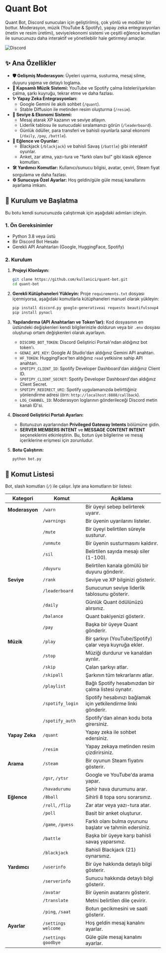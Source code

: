 # Quant Bot

Quant Bot, Discord sunucuları için geliştirilmiş, çok yönlü ve modüler bir bottur. Moderasyon, müzik (YouTube & Spotify), yapay zeka entegrasyonları (metin ve resim üretimi), seviye/ekonomi sistemi ve çeşitli eğlence komutları ile sunucunuzu daha interaktif ve yönetilebilir hale getirmeyi amaçlar.

![Discord](https://img.shields.io/discord/123456789012345678?label=Discord&logo=discord&style=for-the-badge)

## ✨ Ana Özellikler

- **🛡️ Gelişmiş Moderasyon:** Üyeleri uyarma, susturma, mesaj silme, duyuru yapma ve detaylı loglama.
- **🎵 Kapsamlı Müzik Sistemi:** YouTube ve Spotify çalma listeleri/şarkıları çalma, şarkı kuyruğu, tekrar etme ve daha fazlası.
- **✨ Yapay Zeka Entegrasyonları:**
  - Google Gemini ile akıllı sohbet (`/quant`).
  - Stable Diffusion ile metinden resim oluşturma (`/resim`).
- **🌟 Seviye & Ekonomi Sistemi:**
  - Mesaj atarak XP kazanın ve seviye atlayın.
  - Liderlik tablosu ile sunucudaki sıralamanızı görün (`/leaderboard`).
  - Günlük ödüller, para transferi ve bahisli oyunlarla sanal ekonomi (`/daily`, `/pay`, `/battle`).
- **🎉 Eğlence ve Oyunlar:**
  - Blackjack (`/blackjack`) ve bahisli Savaş (`/battle`) gibi interaktif oyunlar.
  - Anket, zar atma, yazı-tura ve "farklı olanı bul" gibi klasik eğlence komutları.
- **🛠️ Yardımcı Komutlar:** Kullanıcı/sunucu bilgisi, avatar, çeviri, Steam fiyat sorgulama ve daha fazlası.
- **⚙️ Sunucuya Özel Ayarlar:** Hoş geldin/güle güle mesaj kanallarını ayarlama imkanı.

## 🚀 Kurulum ve Başlatma

Bu botu kendi sunucunuzda çalıştırmak için aşağıdaki adımları izleyin.

### 1. Ön Gereksinimler
- Python 3.8 veya üstü
- Bir Discord Bot Hesabı
- Gerekli API Anahtarları (Google, HuggingFace, Spotify)

### 2. Kurulum
1.  **Projeyi Klonlayın:**
    ```bash
    git clone https://github.com/kullanici/quant-bot.git
    cd quant-bot
    ```

2.  **Gerekli Kütüphaneleri Yükleyin:**
    Proje `requirements.txt` dosyası içermiyorsa, aşağıdaki komutlarla kütüphaneleri manuel olarak yükleyin:
    ```bash
    pip install discord.py google-generativeai requests beautifulsoup4 yt-dlp spotipy pyfiglet googletrans==4.0.0-rc1
    pip install pynacl
    ```

3.  **Yapılandırma (API Anahtarları ve Token'lar):**
    Kod dosyasının en üstündeki değişkenleri kendi bilgilerinizle doldurun veya bir `.env` dosyası oluşturup ortam değişkenleri olarak ayarlayın.
    - `DISCORD_BOT_TOKEN`: Discord Geliştirici Portalı'ndan aldığınız bot token'ı.
    - `GENAI_API_KEY`: Google AI Studio'dan aldığınız Gemini API anahtarı.
    - `HF_TOKEN`: HuggingFace'ten aldığınız `read` yetkisine sahip API anahtarı.
    - `SPOTIPY_CLIENT_ID`: Spotify Developer Dashboard'dan aldığınız Client ID.
    - `SPOTIPY_CLIENT_SECRET`: Spotify Developer Dashboard'dan aldığınız Client Secret.
    - `SPOTIPY_REDIRECT_URI`: Spotify uygulamanızda belirttiğiniz yönlendirme adresi (örn: `http://localhost:8888/callback`).
    - `LOG_CHANNEL_ID`: Moderasyon loglarının gönderileceği Discord metin kanalı ID'si.

4.  **Discord Geliştirici Portalı Ayarları:**
    - Botunuzun ayarlarından **Privileged Gateway Intents** bölümüne gidin.
    - **SERVER MEMBERS INTENT** ve **MESSAGE CONTENT INTENT** seçeneklerini etkinleştirin. Bu, botun üye bilgilerine ve mesaj içeriklerine erişmesi için zorunludur.

5.  **Botu Çalıştırın:**
    ```bash
    python bot.py
    ```

## 📝 Komut Listesi

Bot, slash komutları (`/`) ile çalışır. İşte ana komutların bir listesi:

| Kategori      | Komut               | Açıklama                                                       |
|---------------|---------------------|----------------------------------------------------------------|
| **Moderasyon**| `/warn`             | Bir üyeyi sebep belirterek uyarır.                             |
|               | `/warnings`         | Bir üyenin uyarılarını listeler.                               |
|               | `/mute`             | Bir üyeyi belirtilen süreyle susturur.                         |
|               | `/unmute`           | Bir üyenin susturmasını kaldırır.                              |
|               | `/sil`              | Belirtilen sayıda mesajı siler (1-100).                        |
|               | `/duyuru`           | Belirtilen kanala gömülü bir duyuru gönderir.                  |
| **Seviye**    | `/rank`             | Seviye ve XP bilginizi gösterir.                          |
|               | `/leaderboard`      | Sunucunun seviye liderlik tablosunu gösterir.                  |
|               | `/daily`            | Günlük Quant ödülünüzü alırsınız.                              |
|               | `/balance`          | Quant bakiyenizi gösterir.                                     |
|               | `/pay`              | Başka bir üyeye Quant gönderir.                                |
| **Müzik**     | `/play`             | Bir şarkıyı (YouTube/Spotify) çalar veya kuyruğa ekler.        |
|               | `/stop`             | Müziği durdurur ve kanaldan ayrılır.                           |
|               | `/skip`             | Çalan şarkıyı atlar.                                           |
|               | `/skipall`          | Şarkının tüm tekrarlarını atlar.                               |
|               | `/playlist`         | Bağlı Spotify hesabınızdan bir çalma listesi oynatır.          |
|               | `/spotify_login`    | Spotify hesabınızı bağlamak için yetkilendirme linki gönderir. |
|               | `/spotify_auth`     | Spotify'dan alınan kodu bota girersiniz.                       |
| **Yapay Zeka**| `/quant`            | Yapay zeka ile sohbet edersiniz.                               |
|               | `/resim`            | Yapay zekaya metinden resim çizdirirsiniz.                     |
| **Arama**     | `/steam`            | Bir oyunun Steam fiyatını gösterir.                          |
|               | `/gsr`, `/ytsr`     | Google ve YouTube'da arama yapar.                              |
|               | `/havadurumu`       | Şehir hava durumunu arar.                                      |
| **Eğlence**   | `/8ball`            | Sihirli 8 topa soru sorarsınız.                             |
|               | `/roll`, `/flip`    | Zar atar veya yazı-tura atar.                                  |
|               | `/poll`             | Basit bir anket oluşturur.                                     |
|               | `/game`, `/guess`   | Farklı olanı bulma oyununu başlatır ve tahmin edersiniz.       |
|               | `/battle`           | Başka bir üyeye karşı bahisli savaş yaparsınız.                |
|               | `/blackjack`        | Bahisli Blackjack (21) oynarsınız.                             |
| **Yardımcı**  | `/userinfo`         | Bir üye hakkında detaylı bilgi gösterir.                       |
|               | `/serverinfo`       | Sunucu hakkında detaylı bilgi gösterir.                        |
|               | `/avatar`           | Bir üyenin avatarını gösterir.                                 |
|               | `/translate`        | Metni belirtilen dile çevirir.                                 |
|               | `/ping`, `/saat`    | Botun gecikmesini ve saati gösterir.                           |
| **Ayarlar**   | `/settings welcome` | Hoş geldin mesaj kanalını ayarlar.                             |
|               | `/settings goodbye` | Güle güle mesaj kanalını ayarlar.                              |

